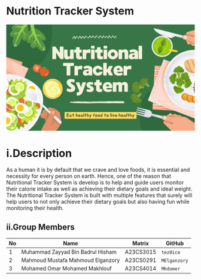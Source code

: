 # Nutrition Tracker System

![banner](.//Proposal/images/Green%20and%20Beige%20Illustrative%20Healthy%20Food%20Presentation.jpg)


# i.Description
As a human it is by default that we crave and love foods, it is essential and necessity for every person on earth. Hence, one of the reason that Nutritional Tracker System is develop is to help and guide users monitor their calorie intake as well as achieving their dietary goals and ideal weight. The Nutritional Tracker System is built with multiple features that surely will help users to not only achieve their dietary goals but also having fun while monitoring their health.


## ii.Group Members

| No | Name                               | Matrix    | GitHub       |
|----|------------------------------------|-----------|--------------|
| 1  | Muhammad Zayyad Bin Badrul Hisham | A23CS3015 | `tez0ice`    |
| 2  | Mahmoud Mustafa Mahmoud Elganzory  | A23CS0291   | `MElganzory` |
| 3  | Mohamed Omar Mohamed Makhlouf      | A23CS4014   | `Mhdomer`    |
